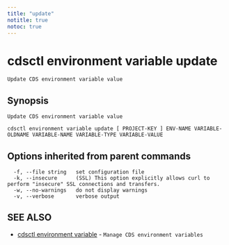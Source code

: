 ```yaml
---
title: "update"
notitle: true
notoc: true
---
```

# cdsctl environment variable update

`Update CDS environment variable value`

## Synopsis

`Update CDS environment variable value`

```
cdsctl environment variable update [ PROJECT-KEY ] ENV-NAME VARIABLE-OLDNAME VARIABLE-NAME VARIABLE-TYPE VARIABLE-VALUE
```

## Options inherited from parent commands

```
  -f, --file string   set configuration file
  -k, --insecure      (SSL) This option explicitly allows curl to perform "insecure" SSL connections and transfers.
  -w, --no-warnings   do not display warnings
  -v, --verbose       verbose output
```

## SEE ALSO

* [cdsctl environment variable](/docs/components/cdsctl/environment/variable/)	 - `Manage CDS environment variables`

